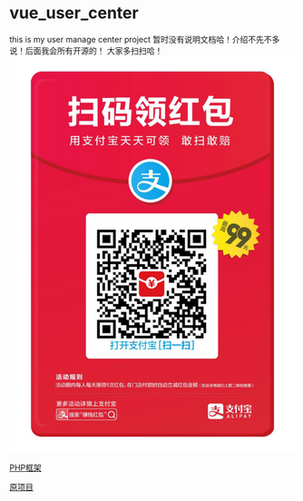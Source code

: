 # vue_user_center
this is my user manage center project
暂时没有说明文档哈！介绍不先不多说！后面我会所有开源的！
大家多扫扫哈！
![支付宝红包二维码](./static/alipay.jpg)

[PHP框架](https://gitee.com/myxingke/Hphp)

[原项目](https://github.com/myxingke/vueManage)

